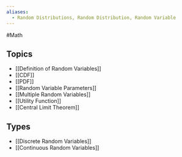 ```yaml
---
aliases:
  - Random Distributions, Random Distribution, Random Variable
---
```

#Math
## Topics
* [[Definition of Random Variables]]
* [[CDF]]
* [[PDF]]
* [[Random Variable Parameters]]
* [[Multiple Random Variables]]
* [[Utility Function]]
* [[Central Limit Theorem]]
## Types
* [[Discrete Random Variables]]
* [[Continuous Random Variables]]